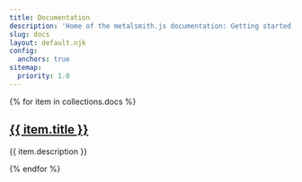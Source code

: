 ```yaml
---
title: Documentation
description: 'Home of the metalsmith.js documentation: Getting started, Usage guide, Writing plugins'
slug: docs
layout: default.njk
config:
  anchors: true
sitemap:
  priority: 1.0
---
```


<section class="Highlight-wrapper">
{% for item in collections.docs %}
<div class="Highlight-item Highlight">
  <div class="Highlight-content">
    <h2 class="Highlight-title"><a href='/{{ item.permalink }}'>{{ item.title }}</a></h2>
    <p class="Highlight-desc">{{ item.description }}</p>
  </div>
</div>
{% endfor %}
</section>